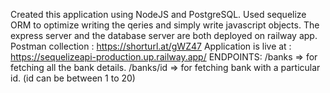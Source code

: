 Created this application using NodeJS and PostgreSQL.
Used sequelize ORM to optimize writing the qeries and simply write javascript objects.
The express server and the database server are both deployed on railway app.
Postman collection : https://shorturl.at/gWZ47
Application is live at : https://sequelizeapi-production.up.railway.app/
                   ENDPOINTS: /banks  => for fetching all the bank details.
                              /banks/id => for fetching bank with a particular id.
                                  (id can be between 1 to 20)
                                  
                                  

 
